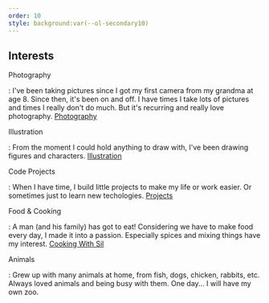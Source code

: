 ```yaml
---
order: 10
style: background:var(--ol-secondary10)
---
```


## Interests

Photography

: I've been taking pictures since I got my first camera from my grandma at age 8. Since then, it's been on and off. I have times I take lots of pictures and times I really don't do much. But it's recurring and really love photography. [Photography](https://sil.mt/work/photography)

Illustration

: From the moment I could hold anything to draw with, I've been drawing figures and characters. [Illustration](https://sil.mt/work/illustration)

Code Projects

: When I have time, I build little projects to make my life or work easier. Or sometimes just to learn new techologies. [Projects](https://sil.mt/work/project)

Food & Cooking

: A man (and his family) has got to eat! Considering we have to make food every day, I made it into a passion. Especially spices and mixing things have my interest. [Cooking With Sil](https://recipes.sil.mt)

Animals

: Grew up with many animals at home, from fish, dogs, chicken, rabbits, etc. Always loved animals and being busy with them. One day... I will have my own zoo.
